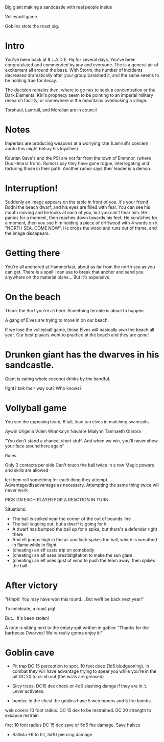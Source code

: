 Big giant making a sandcastle with real people inside

Volleyball game.

Goblins stole the roast pig.

# Intro

You've been back at B.L.A.D.E. Hq for several days. You've been congratulated and commended by any and everyone. The is a general air of excitement all around the base. With Storm, the number of incidents decreased dramatically after your group banished it, and the same seems to be holding true for decay.

The decision remains then, where to go nex to seek a concentration or the Dark Elements. Kiri's prophecy seem to be pointing to an imperial military research facility, or somewhere in the mountains overlooking a village.

Torshuul, Lamruil, and Morelian are in council

# Notes

Imperials are producing weapons at a worrying rate (Lamruil's concern abotu this might betray his loyalties)

Kourian Gave's and the PSI are not far from the town of Emmnor, (where Duur-Ima is from). Rumors say they have gone rogue, interrogating and torturing those in their path. Another rumor says their leader is a demon.

# Interruption!

Suddenly an image appears on the table in front of you. It's your friend Bodhi the beach dwarf, and his eyes are filled with fear. You can see his mouth moving and he looks at each of you, but you can't hear him. He panics for a moment, then reaches down towards his feet. He scratches for a moment, then you see him holding a piece of driftwood with 4 words on it "NORTH SEA. COME NOW". He drops the wood and runs out of frame, and the image dissapears.

# Getting there

You're all anchored at Hammerfast, about as far from the north sea as you can get. There is a spell I can use to break that anchor and send you anywhere on the material plane... But it's expensive.

# On the beach

Thank the Surf you're all here. Something terrible is about to happen.

A gang of Elves are trying to move in on our beach.

If we lose the volleyball game, those Elves will basically *own* the beach all year. Our best players went to practice at the beach and they are gone!

# Drunken giant has the dwarves in his sandcastle.

Giant is eating whole coconut drinks by the handful.

fight? talk their way out? Who knows?

# Vollyball game

You see the opposing team, 8 tall, lean tan elves in matching swimsuits.

Aywin Urigella
Vulen Wrankalyn
Navarre Mialynn
Tamnaeth Olarora

"You don't stand a chance, short stuff. And when we win, you'll never show your face around here again"

Rules:

Only 3 contacts per side
Can't touch the ball twice in a row
Magic powers and skills are allowed

let them roll something for each thing they attempt. Advantage/disadvantage as necessary. Attempting the same thing twice will never work

PICK ON EACH PLAYER FOR A REACTION IN TURN

Situations:
* The ball is spiked near the corner of the out of bounds line
* The ball is going out, but a dwarf is going for it
* A dwarf has bumped the ball up for a spike, but there's a defender right there
* And elf jumps high in the air and kick-spikes the ball, which is wreathed in flame while in flight
* (cheating) an elf casts trip on somebody
* (cheating) an elf uses prestidigitation to make the sun glare
* (cheating) an elf uses gust of wind to push the team away, then spikes the ball

# After victory

"Hmph! You may have won this round... But we'll be back next year!"

To celebrate, a roast pig!

But... It's been stolen!

A note is sitting next to the empty spit written in goblin: "Thanks for the barbecue Dwarves! We're really gonna enjoy it!"

# Goblin cave

* Pit trap DC 15 perception to spot. 10 feet deep (1d6 bludgeoning).
In combat they will have advantage trying to spear you while you're in the pit
DC 20 to climb out (the walls are greased)

* Slicy traps: DC15 dex check or 4d6 slashing damge if they are in it. Lever activates.

* bombs: In the chest the goblins have 5 web bombs and 5 fire bombs

web covers 10 foot radius. DC 15 dex to be restrained. DC 20 strength to exsapce restrain

fire: 10 foot radius DC 15 dex save or 5d6 fire damage. Save halves

* Ballista +6 to hit, 3d10 piercing damage